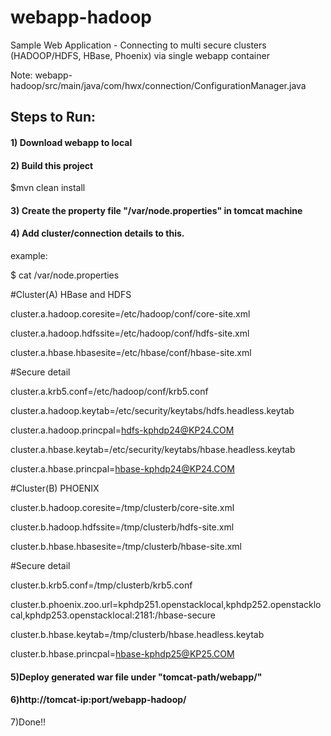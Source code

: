 # webapp-hadoop
Sample Web Application - Connecting to multi secure clusters (HADOOP/HDFS, HBase, Phoenix) via single webapp container

Note: webapp-hadoop/src/main/java/com/hwx/connection/ConfigurationManager.java

## Steps to Run:

#### 1) Download webapp to local

#### 2) Build this project

$mvn clean install

#### 3) Create the property file "/var/node.properties" in tomcat machine

#### 4) Add cluster/connection details to this.

example:

$ cat /var/node.properties

#Cluster(A) HBase and HDFS

cluster.a.hadoop.coresite=/etc/hadoop/conf/core-site.xml

cluster.a.hadoop.hdfssite=/etc/hadoop/conf/hdfs-site.xml

cluster.a.hbase.hbasesite=/etc/hbase/conf/hbase-site.xml

#Secure detail

cluster.a.krb5.conf=/etc/hadoop/conf/krb5.conf

cluster.a.hadoop.keytab=/etc/security/keytabs/hdfs.headless.keytab

cluster.a.hadoop.princpal=hdfs-kphdp24@KP24.COM

cluster.a.hbase.keytab=/etc/security/keytabs/hbase.headless.keytab

cluster.a.hbase.princpal=hbase-kphdp24@KP24.COM

#Cluster(B) PHOENIX

cluster.b.hadoop.coresite=/tmp/clusterb/core-site.xml

cluster.b.hadoop.hdfssite=/tmp/clusterb/hdfs-site.xml

cluster.b.hbase.hbasesite=/tmp/clusterb/hbase-site.xml

#Secure detail

cluster.b.krb5.conf=/tmp/clusterb/krb5.conf

cluster.b.phoenix.zoo.url=kphdp251.openstacklocal,kphdp252.openstacklocal,kphdp253.openstacklocal:2181:/hbase-secure

cluster.b.hbase.keytab=/tmp/clusterb/hbase.headless.keytab

cluster.b.hbase.princpal=hbase-kphdp25@KP25.COM

#### 5)Deploy generated war file under "tomcat-path/webapp/"

#### 6)http://tomcat-ip:port/webapp-hadoop/

7)Done!!
